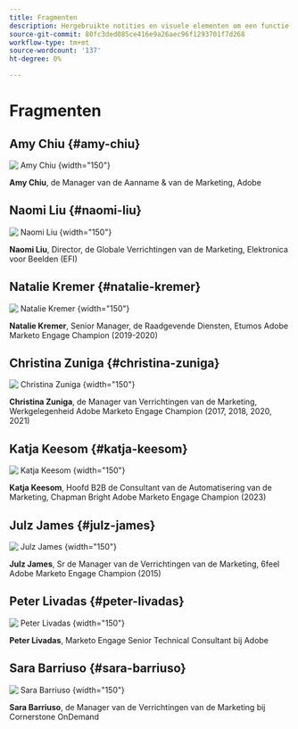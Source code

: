 ```yaml
---
title: Fragmenten
description: Hergebruikte notities en visuele elementen om een functie of pagina te noteren die van toepassing is op een specifieke editie
source-git-commit: 80fc3ded085ce416e9a26aec96f1293701f7d268
workflow-type: tm+mt
source-wordcount: '137'
ht-degree: 0%

---
```


# Fragmenten

## Amy Chiu {#amy-chiu}

![&#x200B; Amy Chiu &#x200B;](/help/marketo-tutorial-implementing-new-instance/assets/amy-chiu.png){width="150"}

**Amy Chiu**, de Manager van de Aanname &amp; van de Marketing, Adobe

## Naomi Liu {#naomi-liu}

![&#x200B; Naomi Liu &#x200B;](/help/marketo-tutorial-implementing-new-instance/assets/naomi-liu.png){width="150"}

**Naomi Liu**, Director, de Globale Verrichtingen van de Marketing, Elektronica voor Beelden (EFI)

## Natalie Kremer {#natalie-kremer}

![&#x200B; Natalie Kremer &#x200B;](/help/marketo-tutorial-implementing-new-instance/assets/natalie-kremer.png){width="150"}

**Natalie Kremer**, Senior Manager, de Raadgevende Diensten, Etumos
Adobe Marketo Engage Champion (2019-2020)

## Christina Zuniga {#christina-zuniga}

![&#x200B; Christina Zuniga &#x200B;](/help/marketo-tutorial-implementing-new-instance/assets/christina-zuniga.png){width="150"}

**Christina Zuniga**, de Manager van Verrichtingen van de Marketing, Werkgelegenheid
Adobe Marketo Engage Champion (2017, 2018, 2020, 2021)

## Katja Keesom {#katja-keesom}

![&#x200B; Katja Keesom &#x200B;](/help/marketo-tutorial-implementing-new-instance/assets/katja-keesom.png){width="150"}

**Katja Keesom**, Hoofd B2B de Consultant van de Automatisering van de Marketing, Chapman Bright
Adobe Marketo Engage Champion (2023)

## Julz James {#julz-james}

![&#x200B; Julz James &#x200B;](/help/marketo-tutorial-implementing-new-instance/assets/julz-james.png){width="150"}

**Julz James**, Sr de Manager van de Verrichtingen van de Marketing, 6feel
Adobe Marketo Engage Champion (2015)

## Peter Livadas {#peter-livadas}

![&#x200B; Peter Livadas &#x200B;](/help/marketo-tutorial-implementing-new-instance/assets/peter_livadas.png){width="150"}

**Peter Livadas**, Marketo Engage Senior Technical Consultant bij Adobe

## Sara Barriuso {#sara-barriuso}

![&#x200B; Sara Barriuso &#x200B;](/help/marketo-tutorial-implementing-new-instance/assets/sara_barriuso.png){width="150"}

**Sara Barriuso**, de Manager van de Verrichtingen van de Marketing bij Cornerstone OnDemand
